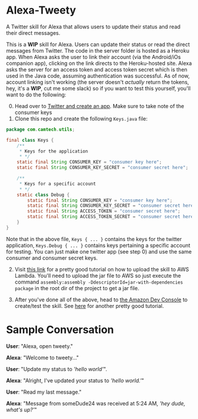 # Alexa-Tweety
A Twitter skill for Alexa that allows users to update their status and read their direct messages.

This is a **WIP** skill for Alexa. Users can update their status or read the direct messages from Twitter. The code in the server folder is hosted as a Heroku app. When Alexa asks the user to link their account (via the Android/iOs companion app), clicking on the link directs to the Heroku-hosted site. Alexa asks the server for an access token and access token secret which is then used in the Java code, assuming authentication was successful. As of now, account linking isn't working (the server doesn't *actually* return the tokens, hey, it's a **WIP**, cut me some slack) so if you want to test this yourself, you'll want to do the following:

0. Head over to [Twitter and create an app](https://apps.twitter.com/). Make sure to take note of the consumer keys
1. Clone this repo and create the following `Keys.java` file:
```java
package com.camtech.utils;

final class Keys {
    /**
     * Keys for the application
     * */
    static final String CONSUMER_KEY = "consumer key here";
    static final String CONSUMER_KEY_SECRET = "consumer secret here";

    /**
     * Keys for a specific account
     * */
    static class Debug {
        static final String CONSUMER_KEY = "consumer key here";
        static final String CONSUMER_KEY_SECRET = "consumer secret here";
        static final String ACCESS_TOKEN = "consumer secret here";
        static final String ACCESS_TOKEN_SECRET = "consumer secret here";
    }
}
```

Note that in the above file, `Keys { ... }` contains the keys for the twitter application, `Keys.Debug { ... }` contains keys pertaining a specific account for testing. You can just make one twitter app (see step 0) and use the same consumer and consumer secret keys.

2. Visit [this link](https://howtodoinjava.com/aws/amazon-alexa-custom-skill-tutorial/) for a pretty good tutorial on how to upload the skill to AWS Lambda. You'll need to upload the jar file to AWS so just execute the command `assembly:assembly -DdescriptorId=jar-with-dependencies package` in the root dir of the project to get a jar file.

3. After you've done all of the above, head to [the Amazon Dev Console](https://developer.amazon.com/alexa/console/ask/) to create/test the skill. See [here](https://developer.amazon.com/docs/devconsole/about-the-developer-console.html) for another pretty good tutorial.

# Sample Conversation
**User**: "Alexa, open tweety."

**Alexa**: "Welcome to tweety..."

**User**: "Update my status to *'hello world'*".

**Alexa**: "Alright, I've updated your status to *'hello world.'*"

**User**: "Read my last message."

**Alexa**: "Message from someDude24 was received at 5:24 AM, *'hey dude, what's up?'*"
